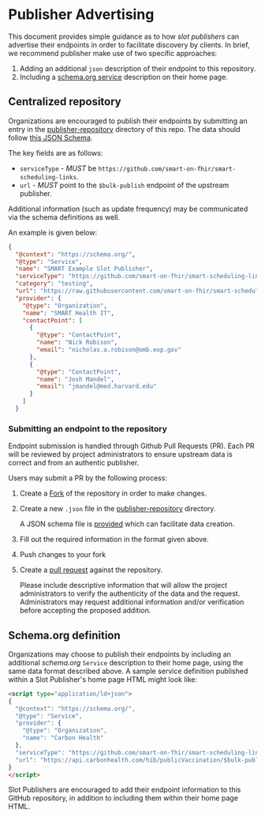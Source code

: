 # Publisher Advertising

This document provides simple guidance as to how _slot publishers_ can advertise their endpoints in order to facilitate discovery by clients.
In brief, we recommend publisher make use of two specific approaches:
1. Adding an additional `json` description of their endpoint to this repository.
1. Including a [schema.org service](https://schema.org/Service) description on their home page.

## Centralized repository

Organizations are encouraged to publish their endpoints by submitting an entry in the [publisher-repository](/publisher-repository) directory of this repo. The data should follow [this JSON Schema](https://github.com/smart-on-fhir/smart-scheduling-links/blob/master/bin/upstream-validator/schema.json).


The key fields are as follows:
- `serviceType` - _MUST_ be `https://github.com/smart-on-fhir/smart-scheduling-links`.
- `url` - _MUST_ point to the `$bulk-publish` endpoint of the upstream publisher.

Additional information (such as update frequency) may be communicated via the schema definitions as well.

An example is given below:

```json
{
  "@context": "https://schema.org/",
  "@type": "Service",
  "name": "SMART Example Slot Publisher",
  "serviceType": "https://github.com/smart-on-fhir/smart-scheduling-links",
  "category": "testing",
  "url": "https://raw.githubusercontent.com/smart-on-fhir/smart-scheduling-links/master/examples/$bulk-publish",
  "provider": {
    "@type": "Organization",
    "name": "SMART Health IT",
    "contactPoint": [
      {
        "@type": "ContactPoint",
        "name": "Nick Robison",
        "email": "nicholas.a.robison@omb.eop.gov"
      },
      {
        "@type": "ContactPoint",
        "name": "Josh Mandel",
        "email": "jmandel@med.harvard.edu"
      }
    ]
  }
```

### Submitting an endpoint to the repository

Endpoint submission is handled through Github Pull Requests (PR).
Each PR will be reviewed by project administrators to ensure upstream data is correct and from an authentic publisher.

Users may submit a PR by the following process:

1. Create a [Fork](https://github.com/smart-on-fhir/smart-scheduling-links/fork) of the repository in order to make changes.
1. Create a new `.json` file in the [publisher-repository](/publisher-repository) directory.
   
    A JSON schema file is [provided](bin/upstream-validator/schema.json) which can facilitate data creation.
1. Fill out the required information in the format given above.
1. Push changes to your fork
1. Create a [pull request](https://github.com/smart-on-fhir/smart-scheduling-links/compare) against the repository.

    Please include descriptive information that will allow the project administrators to verify the authenticity of the data and the request.
    Administrators may request additional information and/or verification before accepting the proposed addition. 

## Schema.org definition

Organizations may choose to publish their endpoints by including an additional _schema.org_ `Service` description to their home page, using the same data format described above.  A sample service definition published within a Slot Publisher's home page HTML might look like:

```html
<script type="application/ld+json">
{
  "@context": "https://schema.org/",
  "@type": "Service",
  "provider": {
    "@type": "Organization",
    "name": "Carbon Health"
  },
  "serviceType": "https://github.com/smart-on-fhir/smart-scheduling-links",
  "url": "https://api.carbonhealth.com/hib/publicVaccination/$bulk-publish"
}
</script>
```

Slot Publishers are encouraged to add their endpoint information to this GitHub repository, in addition to including them within their home page HTML.
